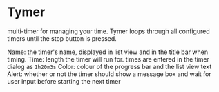 # Tymer
multi-timer for managing your time. Tymer loops through all configured timers until the stop button is pressed.

Name: the timer's name, displayed in list view and in the title bar when timing.
Time: length the timer will run for. times are entered in the timer dialog as ```1h20m3s```
Color: colour of the progress bar and the list view text
Alert: whether or not the timer should show a message box and wait for user input before starting the next timer
